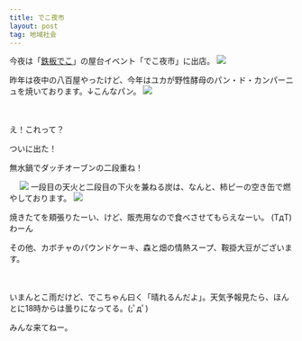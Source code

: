 ```yaml
---
title: でこ夜市
layout: post
tag: 地域社会
---
```

今夜は「[鉄板でこ](https://ja-jp.facebook.com/deko.noto)」の屋台イベント「でこ夜市」に出店。
[![](https://c1.staticflickr.com/1/639/20352627743_62ecb51dcc.jpg)](https://ja-jp.facebook.com/deko.noto)

昨年は夜中の八百屋やったけど、今年はユカが野性酵母のパン・ド・カンパーニュを焼いております。↓こんなパン。
![](https://c2.staticflickr.com/6/5835/20368743274_6816a38059.jpg)

　

え！これって？

ついに出た！

無水鍋でダッチオーブンの二段重ね！

　
![](https://c2.staticflickr.com/6/5816/20370313163_8857dc63ba.jpg)
一段目の天火と二段目の下火を兼ねる炭は、なんと、柿ピーの空き缶で燃やしております。
![](https://c1.staticflickr.com/1/564/20965113296_dd8eaaf977.jpg)

焼きたてを頬張りたーい、けど、販売用なので食べさせてもらえなーい。
(TдT)わーん

その他、カボチャのパウンドケーキ、森と畑の情熱スープ、鞍掛大豆がございます。

　

いまんとこ雨だけど、でこちゃん曰く「晴れるんだよ」。天気予報見たら、ほんとに18時からは曇りになってる。(;ﾟдﾟ)

みんな来てねー。
